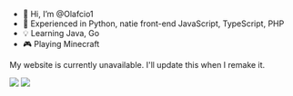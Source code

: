 - 👋 Hi, I’m @Olafcio1
- 👀 Experienced in Python, natie front-end JavaScript, TypeScript, PHP
- 💡 Learning Java, Go
- 🎮 Playing Minecraft

My website is currently unavailable. I'll update this when I remake it.

<a href="https://modrinth.com/user/Olafcio1"><img src="https://img.shields.io/badge/Olafcio1-My%20modrinth?style=for-the-badge&logo=modrinth&logoColor=%23126867&labelColor=%2312af67&color=%23126867"></a>
<a href="https://youtube.com/@olafcio"><img src="https://img.shields.io/badge/%40olafcio-My%20YouTube?style=for-the-badge&logo=youtube&logoColor=%23ffffff&labelColor=%23ee3240&color=%23aa3240"></a>

<!-- <a href="https://discord.gg/4dmqcVfQjA"><img src="https://img.shields.io/badge/olafciooox-My%20Discord?style=for-the-badge&logo=discord&logoColor=%23ffffff&labelColor=%234290bb&color=%233280aa"></a> -->
<!-- Well, ion have the account anymore. Discord suspended it. Then, after I registered a new one, it got "locked out" after around 3 weeks. You know I am not coming back to Discord with this experience -->
